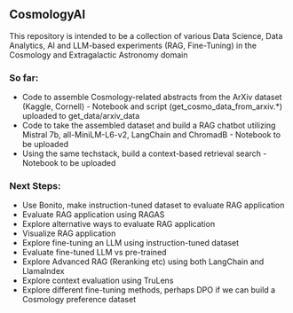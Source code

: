 ## CosmologyAI

This repository is intended to be a collection of various Data Science, Data Analytics, AI and LLM-based experiments (RAG, Fine-Tuning) in the Cosmology and Extragalactic Astronomy domain

### So far:
* Code to assemble Cosmology-related abstracts from the ArXiv dataset (Kaggle, Cornell) - Notebook and script (get_cosmo_data_from_arxiv.*) uploaded to get_data/arxiv_data
* Code to take the assembled dataset and build a RAG chatbot utilizing Mistral 7b, all-MiniLM-L6-v2, LangChain and ChromadB - Notebook to be uploaded
* Using the same techstack, build a context-based retrieval search - Notebook to be uploaded

### Next Steps:
* Use Bonito, make instruction-tuned dataset to evaluate RAG application
* Evaluate RAG application using RAGAS
* Explore alternative ways to evaluate RAG application
* Visualize RAG application
* Explore fine-tuning an LLM using instruction-tuned dataset
* Evaluate fine-tuned LLM vs pre-trained
* Explore Advanced RAG (Reranking etc) using both LangChain and LlamaIndex
* Explore context evaluation using TruLens
* Explore different fine-tuning methods, perhaps DPO if we can build a Cosmology preference dataset
  
